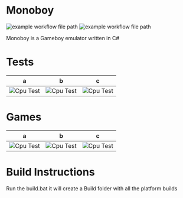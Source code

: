# Monoboy
![example workflow file path](https://github.com/IrishBruse/Monoboy/workflows/Build/badge.svg)
![example workflow file path](https://github.com/IrishBruse/Monoboy/workflows/Tests/badge.svg)

Monoboy is a Gameboy emulator written in C#

# Tests
| a | b | c |
| --- | --- | --- |
| ![Cpu Test](https://github.com/IrishBruse/Monoboy/Images/Cpu_Test.png) | ![Cpu Test](https://github.com/IrishBruse/Monoboy/Images/Cpu_Test.png) | ![Cpu Test](https://github.com/IrishBruse/Monoboy/Images/Cpu_Test.png) |

# Games
| a | b | c |
| --- | --- | --- |
| ![Cpu Test](https://github.com/IrishBruse/Monoboy/Images/Cpu_Test.png) | ![Cpu Test](https://github.com/IrishBruse/Monoboy/Images/Cpu_Test.png) | ![Cpu Test](https://github.com/IrishBruse/Monoboy/Images/Cpu_Test.png) |

# Build Instructions
Run the build.bat it will create a Build folder with all the platform builds
